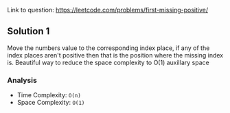 Link to question: https://leetcode.com/problems/first-missing-positive/

## Solution 1

Move the numbers value to the corresponding index place, if any of the index places aren't positive then that is the position where the missing index is. Beautiful way to reduce the space complexity to O(1) auxillary space

### Analysis

- Time Complexity: `O(n)`
- Space Complexity: `O(1)`
